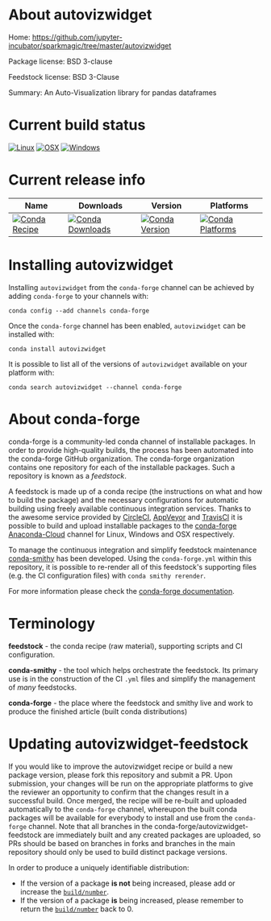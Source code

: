 About autovizwidget
===================

Home: https://github.com/jupyter-incubator/sparkmagic/tree/master/autovizwidget

Package license: BSD 3-clause

Feedstock license: BSD 3-Clause

Summary: An Auto-Visualization library for pandas dataframes



Current build status
====================

[![Linux](https://img.shields.io/circleci/project/github/conda-forge/autovizwidget-feedstock/master.svg?label=Linux)](https://circleci.com/gh/conda-forge/autovizwidget-feedstock)
[![OSX](https://img.shields.io/travis/conda-forge/autovizwidget-feedstock/master.svg?label=macOS)](https://travis-ci.org/conda-forge/autovizwidget-feedstock)
[![Windows](https://img.shields.io/appveyor/ci/conda-forge/autovizwidget-feedstock/master.svg?label=Windows)](https://ci.appveyor.com/project/conda-forge/autovizwidget-feedstock/branch/master)

Current release info
====================

| Name | Downloads | Version | Platforms |
| --- | --- | --- | --- |
| [![Conda Recipe](https://img.shields.io/badge/recipe-autovizwidget-green.svg)](https://anaconda.org/conda-forge/autovizwidget) | [![Conda Downloads](https://img.shields.io/conda/dn/conda-forge/autovizwidget.svg)](https://anaconda.org/conda-forge/autovizwidget) | [![Conda Version](https://img.shields.io/conda/vn/conda-forge/autovizwidget.svg)](https://anaconda.org/conda-forge/autovizwidget) | [![Conda Platforms](https://img.shields.io/conda/pn/conda-forge/autovizwidget.svg)](https://anaconda.org/conda-forge/autovizwidget) |

Installing autovizwidget
========================

Installing `autovizwidget` from the `conda-forge` channel can be achieved by adding `conda-forge` to your channels with:

```
conda config --add channels conda-forge
```

Once the `conda-forge` channel has been enabled, `autovizwidget` can be installed with:

```
conda install autovizwidget
```

It is possible to list all of the versions of `autovizwidget` available on your platform with:

```
conda search autovizwidget --channel conda-forge
```


About conda-forge
=================

conda-forge is a community-led conda channel of installable packages.
In order to provide high-quality builds, the process has been automated into the
conda-forge GitHub organization. The conda-forge organization contains one repository
for each of the installable packages. Such a repository is known as a *feedstock*.

A feedstock is made up of a conda recipe (the instructions on what and how to build
the package) and the necessary configurations for automatic building using freely
available continuous integration services. Thanks to the awesome service provided by
[CircleCI](https://circleci.com/), [AppVeyor](https://www.appveyor.com/)
and [TravisCI](https://travis-ci.org/) it is possible to build and upload installable
packages to the [conda-forge](https://anaconda.org/conda-forge)
[Anaconda-Cloud](https://anaconda.org/) channel for Linux, Windows and OSX respectively.

To manage the continuous integration and simplify feedstock maintenance
[conda-smithy](https://github.com/conda-forge/conda-smithy) has been developed.
Using the ``conda-forge.yml`` within this repository, it is possible to re-render all of
this feedstock's supporting files (e.g. the CI configuration files) with ``conda smithy rerender``.

For more information please check the [conda-forge documentation](https://conda-forge.org/docs/).

Terminology
===========

**feedstock** - the conda recipe (raw material), supporting scripts and CI configuration.

**conda-smithy** - the tool which helps orchestrate the feedstock.
                   Its primary use is in the construction of the CI ``.yml`` files
                   and simplify the management of *many* feedstocks.

**conda-forge** - the place where the feedstock and smithy live and work to
                  produce the finished article (built conda distributions)


Updating autovizwidget-feedstock
================================

If you would like to improve the autovizwidget recipe or build a new
package version, please fork this repository and submit a PR. Upon submission,
your changes will be run on the appropriate platforms to give the reviewer an
opportunity to confirm that the changes result in a successful build. Once
merged, the recipe will be re-built and uploaded automatically to the
`conda-forge` channel, whereupon the built conda packages will be available for
everybody to install and use from the `conda-forge` channel.
Note that all branches in the conda-forge/autovizwidget-feedstock are
immediately built and any created packages are uploaded, so PRs should be based
on branches in forks and branches in the main repository should only be used to
build distinct package versions.

In order to produce a uniquely identifiable distribution:
 * If the version of a package **is not** being increased, please add or increase
   the [``build/number``](https://conda.io/docs/user-guide/tasks/build-packages/define-metadata.html#build-number-and-string).
 * If the version of a package **is** being increased, please remember to return
   the [``build/number``](https://conda.io/docs/user-guide/tasks/build-packages/define-metadata.html#build-number-and-string)
   back to 0.

